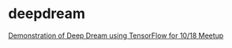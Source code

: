 # deepdream
[Demonstration of Deep Dream using TensorFlow for 10/18 Meetup](https://colab.research.google.com/drive/1DWcrN9WXni58MbddvlShX0wF_oeo8W_0#scrollTo=5zd2W7NoX5kE&forceEdit=true&offline=true&sandboxMode=true)
